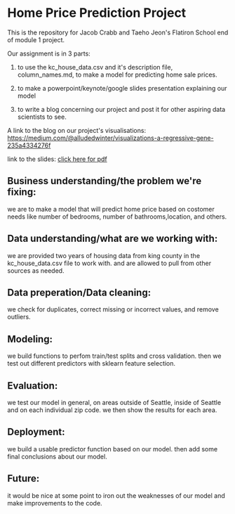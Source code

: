 
# Home Price Prediction Project

This is the repository for Jacob Crabb and Taeho Jeon's Flatiron School end of module 1 project.

Our assignment is in 3 parts: 

1. to use the kc_house_data.csv and it's description file, column_names.md, to make a model for predicting home sale prices.

2. to make a powerpoint/keynote/google slides presentation explaining our model

3. to write a blog concerning our project and post it for other aspiring data scientists to see.


A link to the blog on our project's visualisations:  https://medium.com/@alludedwinter/visualizations-a-regressive-gene-235a4334276f

link to the slides: [click here for pdf](flatiron_0419.pdf)


## Business understanding/the problem we're fixing:
we are to make a model that will predict home price based on costomer needs like number of bedrooms, 
number of bathrooms,location, and others.

## Data understanding/what are we working with:
we are provided two years of housing data from king county in the kc_house_data.csv file to work with.
and are allowed to pull from other sources as needed.
    
## Data preperation/Data cleaning:
we check for duplicates, correct missing or incorrect values, and remove outliers.
    
## Modeling:
we build functions to perfom train/test splits and cross validation.
then we test out different predictors with sklearn feature selection.
    
## Evaluation:
we test our model in general, on areas outside of Seattle,
inside of Seattle and on each individual zip code.
we then show the results for each area.
    
## Deployment:
we build a usable predictor function based on our model.
then add some final conclusions about our model.

## Future:
it would be nice at some point to iron out the weaknesses of our model
and make improvements to the code.


